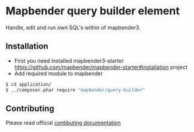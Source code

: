 # Mapbender query builder element

Handle, edit and run own SQL's within of mapbender3.


## Installation 
* First you need installed mapbender3-starter https://github.com/mapbender/mapbender-starter#installation project
* Add required module to mapbender

```sh
$ cd application/
$ ../composer.phar require "mapbender/query-builder"
```

## Contributing

Please read official [contibuting documentation](https://github.com/mapbender/mapbender-starter/blob/feature/contributing-doc/CONTRIBUTING.md#modules)
